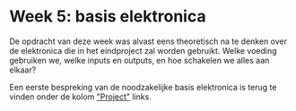 # Week 5: basis elektronica

De opdracht van deze week was alvast eens theoretisch na te denken over de elektronica die in het eindproject zal worden gebruikt. Welke voeding gebruiken we, welke inputs en outputs, en hoe schakelen we alles aan elkaar?

Een eerste bespreking van de noodzakelijke basis elektronica is terug te vinden onder de kolom ["Project"](../Project/02.html) links.
